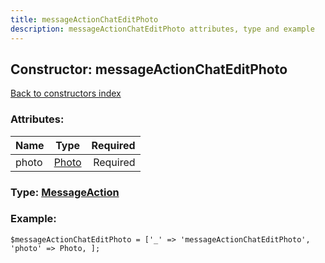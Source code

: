 ```yaml
---
title: messageActionChatEditPhoto
description: messageActionChatEditPhoto attributes, type and example
---
```

## Constructor: messageActionChatEditPhoto  
[Back to constructors index](index.md)



### Attributes:

| Name     |    Type       | Required |
|----------|:-------------:|---------:|
|photo|[Photo](../types/Photo.md) | Required|



### Type: [MessageAction](../types/MessageAction.md)


### Example:

```
$messageActionChatEditPhoto = ['_' => 'messageActionChatEditPhoto', 'photo' => Photo, ];
```